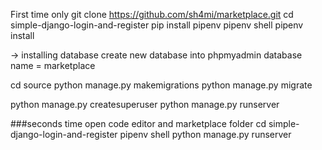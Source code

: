 First time only 
git clone https://github.com/sh4mi/marketplace.git
cd simple-django-login-and-register
pip install pipenv
pipenv shell
pipenv install

-> installing database
create new database into phpmyadmin
database name = marketplace

cd source
python manage.py makemigrations
python manage.py migrate

python manage.py createsuperuser
python manage.py runserver


###seconds time 
open code editor and marketplace folder
cd simple-django-login-and-register
pipenv shell
python manage.py runserver

